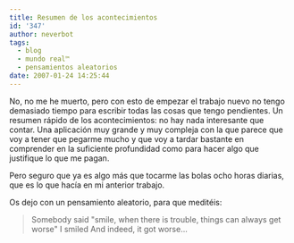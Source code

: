 ```yaml
---
title: Resumen de los acontecimientos
id: '347'
author: neverbot
tags:
  - blog
  - mundo real™
  - pensamientos aleatorios
date: 2007-01-24 14:25:44
---
```


No, no me he muerto, pero con esto de empezar el trabajo nuevo no tengo demasiado tiempo para escribir todas las cosas que tengo pendientes. Un resumen rápido de los acontecimientos: no hay nada interesante que contar. Una aplicación muy grande y muy compleja con la que parece que voy a tener que pegarme mucho y que voy a tardar bastante en comprender en la suficiente profundidad como para hacer algo que justifique lo que me pagan.

Pero seguro que ya es algo más que tocarme las bolas ocho horas diarias, que es lo que hacía en mi anterior trabajo.

Os dejo con un pensamiento aleatorio, para que meditéis:

> Somebody said "smile, when there is trouble, things can always get worse" I smiled And indeed, it got worse...
